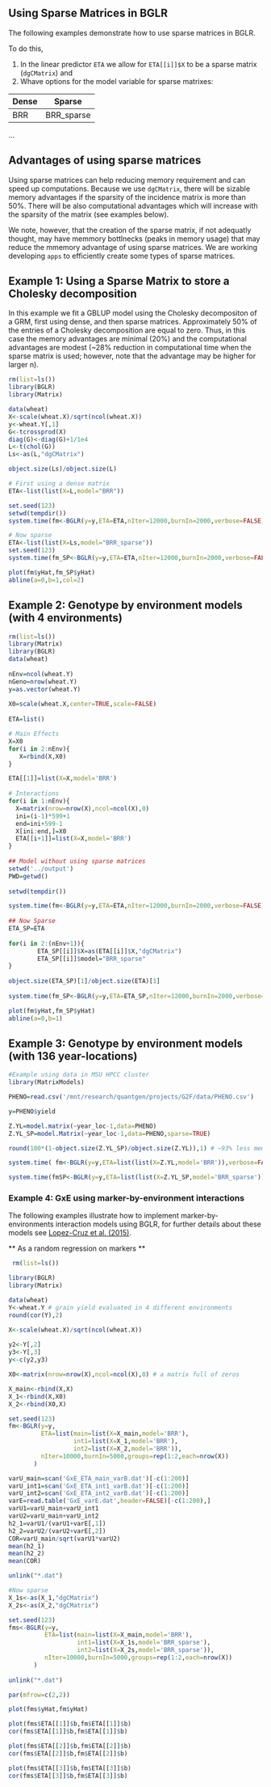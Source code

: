 ## Using Sparse Matrices in BGLR

The following examples demonstrate how to use sparse matrices in BGLR. 

To do this, 
 1) In the linear predictor `ETA` we allow for `ETA[[i]]$X` to be a sparse matrix (`dgCMatrix`) and
 2) Whave options for the model variable for sparse matrixes:



| Dense    | Sparse |
| -------- | ------- |
| BRR  | BRR_sparse  |
...

## Advantages of using sparse matrices

Using sparse matrices can help reducing memory requirement and can speed up computations. Because we use `dgCMatrix`, 
there will be sizable memory advantages if the sparsity of the incidence matrix is more than 50%. There will be 
also computational advantages which will increase with the sparsity of the matrix (see examples below).

We note, however, that the creation of the sparse matrix, if not adequatly thought, 
may have memmory bottlnecks (peaks in memory usage) that may reduce the mmemory 
advantage of using sparse matrices. We are working developing `apps` to 
efficiently create some types of sparse matrices.

## Example 1: Using a Sparse Matrix to store a Cholesky decomposition

In this example we fit a GBLUP model using the Cholesky decompositon of a GRM, 
first using dense, and then sparse matrices. Approximately 50% of the entries 
of a Cholesky decomposition are equal to zero. Thus, in this case the memory advantages 
are minimal (20%) and the computational advantages are modest 
(~28% reduction in computational time when the sparse matrix is used; 
however, note that the advantage may be higher for larger n).
  
```r
rm(list=ls())
library(BGLR)
library(Matrix)

data(wheat)
X<-scale(wheat.X)/sqrt(ncol(wheat.X))
y<-wheat.Y[,1]
G<-tcrossprod(X)
diag(G)<-diag(G)+1/1e4
L<-t(chol(G))
Ls<-as(L,"dgCMatrix")

object.size(Ls)/object.size(L)

# First using a dense matrix
ETA<-list(list(X=L,model="BRR"))

set.seed(123)
setwd(tempdir())
system.time(fm<-BGLR(y=y,ETA=ETA,nIter=12000,burnIn=2000,verbose=FALSE))

# Now sparse
ETA<-list(list(X=Ls,model="BRR_sparse"))
set.seed(123)
system.time(fm_SP<-BGLR(y=y,ETA=ETA,nIter=12000,burnIn=2000,verbose=FALSE))

plot(fm$yHat,fm_SP$yHat)
abline(a=0,b=1,col=2)
```

## Example 2: Genotype by environment models (with 4 environments)

```r
rm(list=ls())
library(Matrix)
library(BGLR)
data(wheat)
 
nEnv=ncol(wheat.Y)
nGeno=nrow(wheat.Y)
y=as.vector(wheat.Y)
 
X0=scale(wheat.X,center=TRUE,scale=FALSE)
 
ETA=list()

# Main Effects
X=X0
for(i in 2:nEnv){
   X=rbind(X,X0)
}

ETA[[1]]=list(X=X,model='BRR')
 
# Interactions
for(i in 1:nEnv){
  X=matrix(nrow=nrow(X),ncol=ncol(X),0)
  ini=(i-1)*599+1
  end=ini+599-1
  X[ini:end,]=X0
  ETA[[i+1]]=list(X=X,model='BRR')
}
 
## Model without using sparse matrices
setwd('../output')
PWD=getwd()
 
setwd(tempdir())

system.time(fm<-BGLR(y=y,ETA=ETA,nIter=12000,burnIn=2000,verbose=FALSE))
 
## Now Sparse
ETA_SP=ETA
 
for(i in 2:(nEnv+1)){
        ETA_SP[[i]]$X=as(ETA[[i]]$X,"dgCMatrix")
        ETA_SP[[i]]$model="BRR_sparse"
}
 
object.size(ETA_SP)[1]/object.size(ETA)[1]
 
system.time(fm_SP<-BGLR(y=y,ETA=ETA_SP,nIter=12000,burnIn=2000,verbose=FALSE))

plot(fm$yHat,fm_SP$yHat)
abline(a=0,b=1)

```

## Example 3: Genotype by environment models (with 136 year-locations)

```r
#Example using data in MSU HPCC cluster
library(MatrixModels)

PHENO=read.csv('/mnt/research/quantgen/projects/G2F/data/PHENO.csv')

y=PHENO$yield

Z.YL=model.matrix(~year_loc-1,data=PHENO)
Z.YL_SP=model.Matrix(~year_loc-1,data=PHENO,sparse=TRUE)

round(100*(1-object.size(Z.YL_SP)/object.size(Z.YL)),1) # ~93% less memmory

system.time( fm<-BGLR(y=y,ETA=list(list(X=Z.YL,model='BRR')),verbose=FALSE) )

system.time(fmSP<-BGLR(y=y,ETA=list(list(X=Z.YL_SP,model='BRR_sparse')),verbose=FALSE))

```

### Example 4: GxE using marker-by-environment interactions

The following examples illustrate how to implement marker-by-environments interaction models using BGLR, 
for further details about these models see [Lopez-Cruz et al. (2015)](https://doi.org/10.1534/g3.114.016097).


** As a random regression on markers **

``` R
 rm(list=ls())

library(BGLR)
library(Matrix)

data(wheat)
Y<-wheat.Y # grain yield evaluated in 4 different environments
round(cor(Y),2)

X<-scale(wheat.X)/sqrt(ncol(wheat.X))
 
y2<-Y[,2]
y3<-Y[,3]
y<-c(y2,y3)

X0<-matrix(nrow=nrow(X),ncol=ncol(X),0) # a matrix full of zeros

X_main<-rbind(X,X)
X_1<-rbind(X,X0)
X_2<-rbind(X0,X)

set.seed(123)
fm<-BGLR(y=y,
         ETA=list(main=list(X=X_main,model='BRR'),
                  int1=list(X=X_1,model='BRR'),
                  int2=list(X=X_2,model='BRR')),
	     nIter=10000,burnIn=5000,groups=rep(1:2,each=nrow(X))
	   )

varU_main=scan('GxE_ETA_main_varB.dat')[-c(1:200)]
varU_int1=scan('GxE_ETA_int1_varB.dat')[-c(1:200)]
varU_int2=scan('GxE_ETA_int2_varB.dat')[-c(1:200)]
varE=read.table('GxE_varE.dat',header=FALSE)[-c(1:200),]
varU1=varU_main+varU_int1
varU2=varU_main+varU_int2
h2_1=varU1/(varU1+varE[,1])
h2_2=varU2/(varU2+varE[,2])
COR=varU_main/sqrt(varU1*varU2)
mean(h2_1)
mean(h2_2)
mean(COR)

unlink("*.dat")

#Now sparse
X_1s<-as(X_1,"dgCMatrix")
X_2s<-as(X_2,"dgCMatrix")

set.seed(123)
fms<-BGLR(y=y,
          ETA=list(main=list(X=X_main,model='BRR'),
                   int1=list(X=X_1s,model='BRR_sparse'),
                   int2=list(X=X_2s,model='BRR_sparse')),
	      nIter=10000,burnIn=5000,groups=rep(1:2,each=nrow(X))
	   )
	   
unlink("*.dat")

par(mfrow=c(2,2))

plot(fms$yHat,fm$yHat)

plot(fms$ETA[[1]]$b,fm$ETA[[1]]$b)
cor(fms$ETA[[1]]$b,fm$ETA[[1]]$b)

plot(fms$ETA[[2]]$b,fm$ETA[[2]]$b)
cor(fms$ETA[[2]]$b,fm$ETA[[2]]$b)

plot(fms$ETA[[3]]$b,fm$ETA[[3]]$b)
cor(fms$ETA[[3]]$b,fm$ETA[[3]]$b)

```

